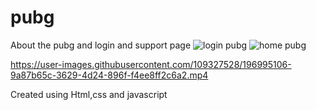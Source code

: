 # pubg
About the pubg and login and support page
![login pubg](https://user-images.githubusercontent.com/109327528/196994152-4f790aab-5279-45eb-968b-405e61c71f9c.png)
![home pubg](https://user-images.githubusercontent.com/109327528/196994175-e3da9ecd-86e2-45e1-a4c3-202b23680eb8.png)


https://user-images.githubusercontent.com/109327528/196995106-9a87b65c-3629-4d24-896f-f4ee8ff2c6a2.mp4



Created using Html,css and javascript
